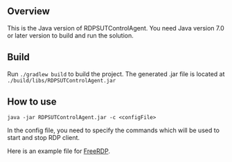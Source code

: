 ## Overview

This is the Java version of RDPSUTControlAgent. You need Java version 7.0 or later version to build and run the solution.

## Build

Run `./gradlew build` to build the project. The generated .jar file is located at `./build/libs/RDPSUTControlAgent.jar`

## How to use

`java -jar RDPSUTControlAgent.jar -c <configFile>`

In the config file, you need to specify the commands which will be used to start and stop RDP client.

Here is an example file for [FreeRDP](freerdp.config).
